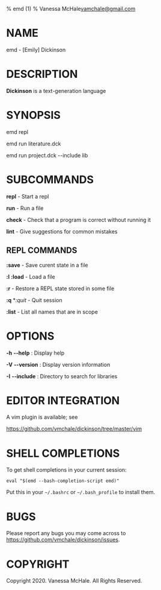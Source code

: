 % emd (1)
% Vanessa McHale<vamchale@gmail.com>

# NAME

emd - [Emily] Dickinson

# DESCRIPTION

**Dickinson** is a text-generation language

# SYNOPSIS

  emd repl

  emd run literature.dck

  emd run project.dck -\-include lib

# SUBCOMMANDS

**repl** - Start a repl

**run** - Run a file

**check** - Check that a program is correct without running it

**lint** - Give suggestions for common mistakes

## REPL COMMANDS

**:save** - Save curent state in a file

**:l** **:load** - Load a file

**:r** - Restore a REPL state stored in some file

**:q** **:quit* - Quit session

**:list** - List all names that are in scope

# OPTIONS

**-h** **-\-help**
:   Display help

**-V** **-\-version**
:   Display version information

**-I** **-\-include**
:   Directory to search for libraries

# EDITOR INTEGRATION

A vim plugin is available; see

https://github.com/vmchale/dickinson/tree/master/vim

# SHELL COMPLETIONS

To get shell completions in your current session:

`eval "$(emd --bash-completion-script emd)"`

Put this in your `~/.bashrc` or `~/.bash_profile` to install them.

# BUGS

Please report any bugs you may come across to
https://github.com/vmchale/dickinson/issues.

# COPYRIGHT

Copyright 2020. Vanessa McHale. All Rights Reserved.

